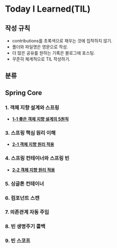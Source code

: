 # Today I Learned(TIL)

## 작성 규칙
- contributions를 초록색으로 채우는 것에 집착하지 않기.
- 폴더와 파일명은 영문으로 작성.
- 더 많은 공유를 원하는 기록은 블로그에 포스팅.
- 꾸준히 체계적으로 TIL 작성하기. 

## 분류

## Spring Core

### 1. 객체 지향 설계와 스프링
 - [**1-1 좋은 객체 지향 설계의 5원칙**](https://github.com/YeongJae0114/TIL/blob/main/Spring-Core/Spring-Core_1-1.md)

### 3. 스프링 핵심 원리 이해 
 - [**2-1 객체 지향 원리 적용**](https://github.com/YeongJae0114/TIL/blob/main/Spring-Core/Spring-Core_2-1.md)

### 4. 스프링 컨테이너와 스프링 빈
 - [**2-2 객체 지향 원리 적용**](https://github.com/YeongJae0114/TIL/blob/main/Spring-Core/Spring-Core_2-2.md)

### 5. 싱글톤 컨테이너

### 6. 컴포넌트 스캔

### 7. 의존관계 자동 주입

### 8. 빈 생명주기 콜백

### 9. 빈 스코프
